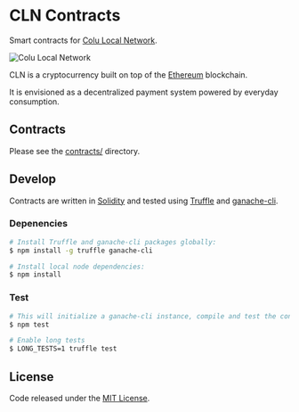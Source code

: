 # CLN Contracts

Smart contracts for [Colu Local Network].

![Colu Local Network](cln.png)

CLN is a cryptocurrency built on top of the [Ethereum][ethereum] blockchain.

It is envisioned as a decentralized payment system powered by everyday consumption.

## Contracts

Please see the [contracts/](contracts) directory.

## Develop

Contracts are written in [Solidity][solidity] and tested using [Truffle][truffle] and [ganache-cli][ganache-cli].

### Depenencies

```bash
# Install Truffle and ganache-cli packages globally:
$ npm install -g truffle ganache-cli

# Install local node dependencies:
$ npm install
```

### Test

```bash
# This will initialize a ganache-cli instance, compile and test the contracts using truffle
$ npm test

# Enable long tests
$ LONG_TESTS=1 truffle test
```

## License
Code released under the [MIT License](https://github.com/colucom/CLN-solidity/blob/master/LICENSE).

[Colu Local Network]: https://cln.colu.com
[ethereum]: https://www.ethereum.org/

[solidity]: https://solidity.readthedocs.io/en/develop/
[truffle]: http://truffleframework.com/
[ganache-cli]: https://github.com/trufflesuite/ganache-cli

[docker compose]: https://docs.docker.com/compose/